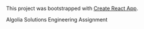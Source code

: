This project was bootstrapped with [Create React App](https://github.com/facebookincubator/create-react-app).


Algolia Solutions Engineering Assignment